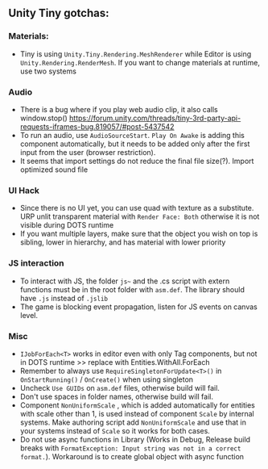 ## Unity Tiny gotchas:
### Materials:
- Tiny is using `Unity.Tiny.Rendering.MeshRenderer` while Editor is using `Unity.Rendering.RenderMesh`. If you want to
change materials at runtime, use two systems

### Audio
- There is a bug where if you play web audio clip, it also calls window.stop() https://forum.unity.com/threads/tiny-3rd-party-api-requests-iframes-bug.819057/#post-5437542
- To run an audio, use `AudioSourceStart`. `Play On Awake` is adding this component automatically, but it needs
to be added only after the first input from the user (browser restriction).
- It seems that import settings do not reduce the final file size(?). Import optimized sound file

### UI Hack
- Since there is no UI yet, you can use quad with texture as a substitute. URP unlit transparent material with
`Render Face: Both` otherwise it is not visible during DOTS runtime
- If you want multiple layers, make sure that the object you wish on top is sibling, lower in hierarchy, and has material with lower priority

### JS interaction
- To interact with JS, the folder `js~` and the .cs script with extern functions must be in the root folder with `asm.def`.
The library should have `.js` instead of `.jslib`
- The game is blocking event propagation, listen for JS events on canvas level.

### Misc
- `IJobForEach<T>` works in editor even with only Tag components, but not in DOTS runtime >> replace with Entities.WithAll<T>.ForEach
- Remember to always use `RequireSingletonForUpdate<T>()` in `OnStartRunning()` / `OnCreate()` when using singleton
- Uncheck `Use GUIDs` on `asm.def` files, otherwise build will fail.
- Don't use spaces in folder names, otherwise build will fail.
- Component `NonUniformScale` , which is added automatically for entities with scale other than 1, is used instead of component
`Scale` by internal systems. Make authoring script add `NonUniformScale` and use that in your systems instead of `Scale` so it works for both cases.
- Do not use async functions in Library (Works in Debug, Release build breaks with `FormatException: Input string was not in a correct format.`).
Workaround is to create global object with async function
